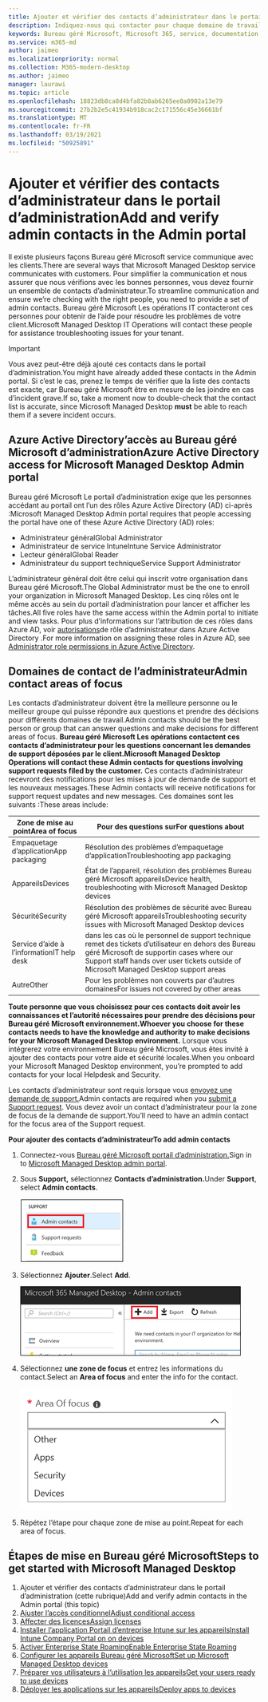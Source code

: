 ```yaml
---
title: Ajouter et vérifier des contacts d’administrateur dans le portail d’administration
description: Indiquez-nous qui contacter pour chaque domaine de travail.
keywords: Bureau géré Microsoft, Microsoft 365, service, documentation
ms.service: m365-md
author: jaimeo
ms.localizationpriority: normal
ms.collection: M365-modern-desktop
ms.author: jaimeo
manager: laurawi
ms.topic: article
ms.openlocfilehash: 18823db8ca8d4bfa82b8ab6265ee8a0902a13e79
ms.sourcegitcommit: 27b2b2e5c41934b918cac2c171556c45e36661bf
ms.translationtype: MT
ms.contentlocale: fr-FR
ms.lasthandoff: 03/19/2021
ms.locfileid: "50925891"
---
```

# <a name="add-and-verify-admin-contacts-in-the-admin-portal"></a><span data-ttu-id="5a340-104">Ajouter et vérifier des contacts d’administrateur dans le portail d’administration</span><span class="sxs-lookup"><span data-stu-id="5a340-104">Add and verify admin contacts in the Admin portal</span></span>

<span data-ttu-id="5a340-105">Il existe plusieurs façons Bureau géré Microsoft service communique avec les clients.</span><span class="sxs-lookup"><span data-stu-id="5a340-105">There are several ways that Microsoft Managed Desktop service communicates with customers.</span></span> <span data-ttu-id="5a340-106">Pour simplifier la communication et nous assurer que nous vérifions avec les bonnes personnes, vous devez fournir un ensemble de contacts d’administrateur.</span><span class="sxs-lookup"><span data-stu-id="5a340-106">To streamline communication and ensure we’re checking with the right people, you need to provide a set of admin contacts.</span></span> <span data-ttu-id="5a340-107">Bureau géré Microsoft Les opérations IT contacteront ces personnes pour obtenir de l’aide pour résoudre les problèmes de votre client.</span><span class="sxs-lookup"><span data-stu-id="5a340-107">Microsoft Managed Desktop IT Operations will contact these people for assistance troubleshooting issues for your tenant.</span></span>

> [!IMPORTANT]
> <span data-ttu-id="5a340-108">Vous avez peut-être déjà ajouté ces contacts dans le portail d’administration.</span><span class="sxs-lookup"><span data-stu-id="5a340-108">You might have already added these contacts in the Admin portal.</span></span> <span data-ttu-id="5a340-109">Si c’est le cas, prenez le temps de vérifier que  la liste des contacts est exacte, car Bureau géré Microsoft être en mesure de les joindre en cas d’incident grave.</span><span class="sxs-lookup"><span data-stu-id="5a340-109">If so, take a moment now to double-check that the contact list is accurate, since Microsoft Managed Desktop **must** be able to reach them if a severe incident occurs.</span></span>

## <a name="azure-active-directory-access-for-microsoft-managed-desktop-admin-portal"></a><span data-ttu-id="5a340-110">Azure Active Directory’accès au Bureau géré Microsoft d’administration</span><span class="sxs-lookup"><span data-stu-id="5a340-110">Azure Active Directory access for Microsoft Managed Desktop Admin portal</span></span>

<span data-ttu-id="5a340-111">Bureau géré Microsoft Le portail d’administration exige que les personnes accédant au portail ont l’un des rôles Azure Active Directory (AD) ci-après :</span><span class="sxs-lookup"><span data-stu-id="5a340-111">Microsoft Managed Desktop Admin portal requires that people accessing the portal have one of these Azure Active Directory (AD) roles:</span></span>
- <span data-ttu-id="5a340-112">Administrateur général</span><span class="sxs-lookup"><span data-stu-id="5a340-112">Global Administrator</span></span>
- <span data-ttu-id="5a340-113">Administrateur de service Intune</span><span class="sxs-lookup"><span data-stu-id="5a340-113">Intune Service Administrator</span></span>
- <span data-ttu-id="5a340-114">Lecteur général</span><span class="sxs-lookup"><span data-stu-id="5a340-114">Global Reader</span></span>
- <span data-ttu-id="5a340-115">Administrateur du support technique</span><span class="sxs-lookup"><span data-stu-id="5a340-115">Service Support Administrator</span></span>

<span data-ttu-id="5a340-116">L’administrateur général doit être celui qui inscrit votre organisation dans Bureau géré Microsoft.</span><span class="sxs-lookup"><span data-stu-id="5a340-116">The Global Administrator must be the one to enroll your organization in Microsoft Managed Desktop.</span></span> <span data-ttu-id="5a340-117">Les cinq rôles ont le même accès au sein du portail d’administration pour lancer et afficher les tâches.</span><span class="sxs-lookup"><span data-stu-id="5a340-117">All five roles have the same access within the Admin portal to initiate and view tasks.</span></span> <span data-ttu-id="5a340-118">Pour plus d’informations sur l’attribution de ces rôles dans Azure AD, voir [autorisations](/azure/active-directory/users-groups-roles/directory-assign-admin-roles)de rôle d’administrateur dans Azure Active Directory .</span><span class="sxs-lookup"><span data-stu-id="5a340-118">For more information on assigning these roles in Azure AD, see [Administrator role permissions in Azure Active Directory](/azure/active-directory/users-groups-roles/directory-assign-admin-roles).</span></span> 

## <a name="admin-contact-areas-of-focus"></a><span data-ttu-id="5a340-119">Domaines de contact de l’administrateur</span><span class="sxs-lookup"><span data-stu-id="5a340-119">Admin contact areas of focus</span></span>

<span data-ttu-id="5a340-120">Les contacts d’administrateur doivent être la meilleure personne ou le meilleur groupe qui puisse répondre aux questions et prendre des décisions pour différents domaines de travail.</span><span class="sxs-lookup"><span data-stu-id="5a340-120">Admin contacts should be the best person or group that can answer questions and make decisions for different areas of focus.</span></span> <span data-ttu-id="5a340-121">**Bureau géré Microsoft Les opérations contactent ces contacts d’administrateur pour les questions concernant les demandes de support déposées par le client.**</span><span class="sxs-lookup"><span data-stu-id="5a340-121">**Microsoft Managed Desktop Operations will contact these Admin contacts for questions involving support requests filed by the customer.**</span></span> <span data-ttu-id="5a340-122">Ces contacts d’administrateur recevront des notifications pour les mises à jour de demande de support et les nouveaux messages.</span><span class="sxs-lookup"><span data-stu-id="5a340-122">These Admin contacts will receive notifications for support request updates and new messages.</span></span> <span data-ttu-id="5a340-123">Ces domaines sont les suivants :</span><span class="sxs-lookup"><span data-stu-id="5a340-123">These areas include:</span></span>

<span data-ttu-id="5a340-124">Zone de mise au point</span><span class="sxs-lookup"><span data-stu-id="5a340-124">Area of focus</span></span> | <span data-ttu-id="5a340-125">Pour des questions sur</span><span class="sxs-lookup"><span data-stu-id="5a340-125">For questions about</span></span>
--- | ---
<span data-ttu-id="5a340-126">Empaquetage d’application</span><span class="sxs-lookup"><span data-stu-id="5a340-126">App packaging</span></span> | <span data-ttu-id="5a340-127">Résolution des problèmes d’empaquetage d’application</span><span class="sxs-lookup"><span data-stu-id="5a340-127">Troubleshooting app packaging</span></span>
<span data-ttu-id="5a340-128">Appareils</span><span class="sxs-lookup"><span data-stu-id="5a340-128">Devices</span></span> | <span data-ttu-id="5a340-129">État de l’appareil, résolution des problèmes Bureau géré Microsoft appareils</span><span class="sxs-lookup"><span data-stu-id="5a340-129">Device health, troubleshooting with Microsoft Managed Desktop devices</span></span>
<span data-ttu-id="5a340-130">Sécurité</span><span class="sxs-lookup"><span data-stu-id="5a340-130">Security</span></span> | <span data-ttu-id="5a340-131">Résolution des problèmes de sécurité avec Bureau géré Microsoft appareils</span><span class="sxs-lookup"><span data-stu-id="5a340-131">Troubleshooting security issues with Microsoft Managed Desktop devices</span></span>
<span data-ttu-id="5a340-132">Service d’aide à l’information</span><span class="sxs-lookup"><span data-stu-id="5a340-132">IT help desk</span></span> | <span data-ttu-id="5a340-133">dans les cas où le personnel de support technique remet des tickets d’utilisateur en dehors des Bureau géré Microsoft de support</span><span class="sxs-lookup"><span data-stu-id="5a340-133">in cases where our Support staff hands over user tickets outside of Microsoft Managed Desktop support areas</span></span> 
<span data-ttu-id="5a340-134">Autre</span><span class="sxs-lookup"><span data-stu-id="5a340-134">Other</span></span> | <span data-ttu-id="5a340-135">Pour les problèmes non couverts par d’autres domaines</span><span class="sxs-lookup"><span data-stu-id="5a340-135">For issues not covered by other areas</span></span>

<span data-ttu-id="5a340-136">**Toute personne que vous choisissez pour ces contacts doit avoir les connaissances et l’autorité nécessaires pour prendre des décisions pour Bureau géré Microsoft environnement.**</span><span class="sxs-lookup"><span data-stu-id="5a340-136">**Whoever you choose for these contacts needs to have the knowledge and authority to make decisions for your Microsoft Managed Desktop environment.**</span></span> <span data-ttu-id="5a340-137">Lorsque vous intégrerez votre environnement Bureau géré Microsoft, vous êtes invité à ajouter des contacts pour votre aide et sécurité locales.</span><span class="sxs-lookup"><span data-stu-id="5a340-137">When you onboard your Microsoft Managed Desktop environment, you’re prompted to add contacts for your local Helpdesk and Security.</span></span> 

<span data-ttu-id="5a340-138">Les contacts d’administrateur sont requis lorsque vous [envoyez une demande de support.](../service-description/support.md)</span><span class="sxs-lookup"><span data-stu-id="5a340-138">Admin contacts are required when you [submit a Support request](../service-description/support.md).</span></span> <span data-ttu-id="5a340-139">Vous devez avoir un contact d’administrateur pour la zone de focus de la demande de support.</span><span class="sxs-lookup"><span data-stu-id="5a340-139">You’ll need to have an admin contact for the focus area of the Support request.</span></span> 

<span data-ttu-id="5a340-140">**Pour ajouter des contacts d’administrateur**</span><span class="sxs-lookup"><span data-stu-id="5a340-140">**To add admin contacts**</span></span>

1.  <span data-ttu-id="5a340-141">Connectez-vous [Bureau géré Microsoft portail d’administration.](https://aka.ms/mwaasportal)</span><span class="sxs-lookup"><span data-stu-id="5a340-141">Sign in to [Microsoft Managed Desktop admin portal](https://aka.ms/mwaasportal).</span></span> 

2.  <span data-ttu-id="5a340-142">Sous **Support,** sélectionnez **Contacts d’administration.**</span><span class="sxs-lookup"><span data-stu-id="5a340-142">Under **Support**, select **Admin contacts**.</span></span> 

    ![Menu Support, Contacts d’administration dans la partie supérieure sélectionnée](../../media/admincontacts.png)

3. <span data-ttu-id="5a340-144">Sélectionnez **Ajouter**.</span><span class="sxs-lookup"><span data-stu-id="5a340-144">Select **Add**.</span></span>

    ![Portail d’administration, bouton Ajouter, à gauche de l’exportation et de l’actualisation](../../media/adminadd.png)

4.  <span data-ttu-id="5a340-146">Sélectionnez **une zone de focus** et entrez les informations du contact.</span><span class="sxs-lookup"><span data-stu-id="5a340-146">Select an **Area of focus** and enter the info for the contact.</span></span> 

    ![liste des domaines de mise au point, tels que Autres, Applications et Sécurité](../../media/areaoffocus.png)

5. <span data-ttu-id="5a340-148">Répétez l’étape pour chaque zone de mise au point.</span><span class="sxs-lookup"><span data-stu-id="5a340-148">Repeat for each area of focus.</span></span> 

## <a name="steps-to-get-started-with-microsoft-managed-desktop"></a><span data-ttu-id="5a340-149">Étapes de mise en Bureau géré Microsoft</span><span class="sxs-lookup"><span data-stu-id="5a340-149">Steps to get started with Microsoft Managed Desktop</span></span>

1. <span data-ttu-id="5a340-150">Ajouter et vérifier des contacts d’administrateur dans le portail d’administration (cette rubrique)</span><span class="sxs-lookup"><span data-stu-id="5a340-150">Add and verify admin contacts in the Admin portal (this topic)</span></span>
2. [<span data-ttu-id="5a340-151">Ajuster l’accès conditionnel</span><span class="sxs-lookup"><span data-stu-id="5a340-151">Adjust conditional access</span></span>](conditional-access.md)
3. [<span data-ttu-id="5a340-152">Affecter des licences</span><span class="sxs-lookup"><span data-stu-id="5a340-152">Assign licenses</span></span>](assign-licenses.md)
4. [<span data-ttu-id="5a340-153">Installer l’application Portail d’entreprise Intune sur les appareils</span><span class="sxs-lookup"><span data-stu-id="5a340-153">Install Intune Company Portal on on devices</span></span>](company-portal.md)
5. [<span data-ttu-id="5a340-154">Activer Enterprise State Roaming</span><span class="sxs-lookup"><span data-stu-id="5a340-154">Enable Enterprise State Roaming</span></span>](enterprise-state-roaming.md)
6. [<span data-ttu-id="5a340-155">Configurer les appareils Bureau géré Microsoft</span><span class="sxs-lookup"><span data-stu-id="5a340-155">Set up Microsoft Managed Desktop devices</span></span>](set-up-devices.md)
7. [<span data-ttu-id="5a340-156">Préparer vos utilisateurs à l’utilisation les appareils</span><span class="sxs-lookup"><span data-stu-id="5a340-156">Get your users ready to use devices</span></span>](get-started-devices.md)
8. [<span data-ttu-id="5a340-157">Déployer les applications sur les appareils</span><span class="sxs-lookup"><span data-stu-id="5a340-157">Deploy apps to devices</span></span>](deploy-apps.md)
